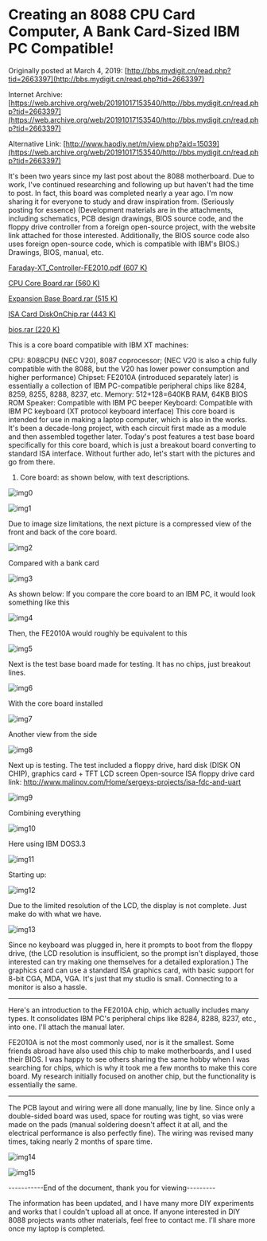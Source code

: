 # Creating an 8088 CPU Card Computer, A Bank Card-Sized IBM PC Compatible!

Originally posted at March 4, 2019:
[http://bbs.mydigit.cn/read.php?tid=2663397](http://bbs.mydigit.cn/read.php?tid=2663397)

Internet Archive:
[https://web.archive.org/web/20191017153540/http://bbs.mydigit.cn/read.php?tid=2663397](https://web.archive.org/web/20191017153540/http://bbs.mydigit.cn/read.php?tid=2663397)

Alternative Link:
[http://www.haodiy.net/m/view.php?aid=15039](https://web.archive.org/web/20191017153540/http://bbs.mydigit.cn/read.php?tid=2663397)

It's been two years since my last post about the 8088 motherboard. Due to work, I've continued researching and following up but haven't had the time to post. In fact, this board was completed nearly a year ago. I'm now sharing it for everyone to study and draw inspiration from. (Seriously posting for essence)
(Development materials are in the attachments, including schematics, PCB design drawings, BIOS source code, and the floppy drive controller from a foreign open-source project, with the website link attached for those interested. Additionally, the BIOS source code also uses foreign open-source code, which is compatible with IBM's BIOS.)
Drawings, BIOS, manual, etc.

[Faraday-XT_Controller-FE2010.pdf (607 K)](https://9game.oss-us-west-1.aliyuncs.com/book8088stories/files/20190304_Faraday-XT_Controller-FE2010.pdf)

[CPU Core Board.rar (560 K)](https://9game.oss-us-west-1.aliyuncs.com/book8088stories/files/20190304_CPU_board.rar)

[Expansion Base Board.rar (515 K)](https://9game.oss-us-west-1.aliyuncs.com/book8088stories/files/20190304_expand_board.rar)

[ISA Card DiskOnChip.rar (443 K)](https://9game.oss-us-west-1.aliyuncs.com/book8088stories/files/20190304_ISA_DiskOnChip.rar)

[bios.rar (220 K)](https://9game.oss-us-west-1.aliyuncs.com/book8088stories/files/20190304_bios.rar)

This is a core board compatible with IBM XT machines:

CPU: 8088CPU (NEC V20), 8087 coprocessor; (NEC V20 is also a chip fully compatible with the 8088, but the V20 has lower power consumption and higher performance)
Chipset: FE2010A (introduced separately later) is essentially a collection of IBM PC-compatible peripheral chips like 8284, 8259, 8255, 8288, 8237, etc.
Memory: 512+128=640KB RAM, 64KB BIOS ROM
Speaker: Compatible with IBM PC beeper
Keyboard: Compatible with IBM PC keyboard (XT protocol keyboard interface)
This core board is intended for use in making a laptop computer, which is also in the works. It's been a decade-long project, with each circuit first made as a module and then assembled together later. Today's post features a test base board specifically for this core board, which is just a breakout board converting to standard ISA interface. Without further ado, let's start with the pictures and go from there.

1. Core board: as shown below, with text descriptions.

![img0](images/20190304_00.jpg)

![img1](images/20190304_01.jpg)

Due to image size limitations, the next picture is a compressed view of the front and back of the core board.

![img2](images/20190304_02.jpg)

Compared with a bank card

![img3](images/20190304_03.jpg)

As shown below: If you compare the core board to an IBM PC, it would look something like this

![img4](images/20190304_04.jpg)

Then, the FE2010A would roughly be equivalent to this

![img5](images/20190304_05.jpg)

Next is the test base board made for testing. It has no chips, just breakout lines.

![img6](images/20190304_06.jpg)

With the core board installed

![img7](images/20190304_07.jpg)

Another view from the side

![img8](images/20190304_08.jpg)

Next up is testing. The test included a floppy drive, hard disk (DISK ON CHIP), graphics card + TFT LCD screen
Open-source ISA floppy drive card link: http://www.malinov.com/Home/sergeys-projects/isa-fdc-and-uart

![img9](images/20190304_09.jpg)

Combining everything

![img10](images/20190304_10.jpg)

Here using IBM DOS3.3

![img11](images/20190304_11.jpg)

Starting up:

![img12](images/20190304_12.jpg)

Due to the limited resolution of the LCD, the display is not complete. Just make do with what we have.

![img13](images/20190304_13.jpg)

Since no keyboard was plugged in, here it prompts to boot from the floppy drive, (the LCD resolution is insufficient, so the prompt isn't displayed, those interested can try making one themselves for a detailed exploration.)
The graphics card can use a standard ISA graphics card, with basic support for 8-bit CGA, MDA, VGA. It's just that my studio is small. Connecting to a monitor is also a hassle.

__________________

Here's an introduction to the FE2010A chip, which actually includes many types. It consolidates IBM PC's peripheral chips like 8284, 8288, 8237, etc., into one. I'll attach the manual later.

FE2010A is not the most commonly used, nor is it the smallest. Some friends abroad have also used this chip to make motherboards, and I used their BIOS. I was happy to see others sharing the same hobby when I was searching for chips, which is why it took me a few months to make this core board. My research initially focused on another chip, but the functionality is essentially the same.

__________________

The PCB layout and wiring were all done manually, line by line. Since only a double-sided board was used, space for routing was tight, so vias were made on the pads (manual soldering doesn't affect it at all, and the electrical performance is also perfectly fine). The wiring was revised many times, taking nearly 2 months of spare time.

![img14](images/20190304_14.jpg)

![img15](images/20190304_15.jpg)

-----------End of the document, thank you for viewing---------

The information has been updated, and I have many more DIY experiments and works that I couldn't upload all at once. If anyone interested in DIY 8088 projects wants other materials, feel free to contact me. I'll share more once my laptop is completed.
